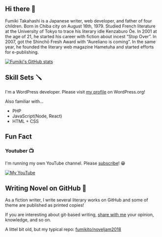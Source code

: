 ## Hi there 👋

Fumiki Takahashi is a Japanese writer, web developer, and father of four children. Born in Chiba city on August 16th, 1979. Studied French literature at the University of Tokyo to trace his literary idle Kenzaburo Ōe. In 2001 at the age of 21, he started his career with fiction about incest “Stop Over”. In 2007, got the Shinchō Fresh Award with “Aureliano is coming”. In the same year, he founded the literary web magazine Hametuha and started efforts for e-publishing.

[![Fumiki's GitHub stats](https://github-readme-stats.vercel.app/api?username=fumikito)](https://github.com/anuraghazra/github-readme-stats)


## Skill Sets 🪛

I'm a WordPress developer. Please visit [my profile](https://profiles.wordpress.org/takahashi_fumiki/) on WordPress.org!

Also familiar with...

- PHP
- JavaScript(Node, React)
- HTML + CSS

## Fun Fact

### Youtuber 📺

I'm running my own YouTube channel. Please [subscribe](https://www.youtube.com/c/takahashifumiki)! 😁

[![My YouTube](http://img.youtube.com/vi/To6FawdKFwM/maxresdefault.jpg)](https://www.youtube.com/channel/UCP_pT5slj41UApKnR0JknOA)

## Writing Novel on GitHub 📝

As a fiction writer, I write several literary works on GitHub and some of theme are published as printed copies!

If you are interesting about git-based writing, [share with me](https://twitter.com/takahashifumiki) your opinion, knowledge, and so on.

A littel bit old, but my typical repo: [fumikito/noveljam2018](https://github.com/fumikito/noveljam2018)
